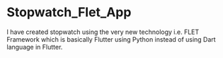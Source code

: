 # Stopwatch_Flet_App
I have created stopwatch using the very new technology i.e. FLET Framework which is basically Flutter using Python instead of using Dart language in Flutter.
